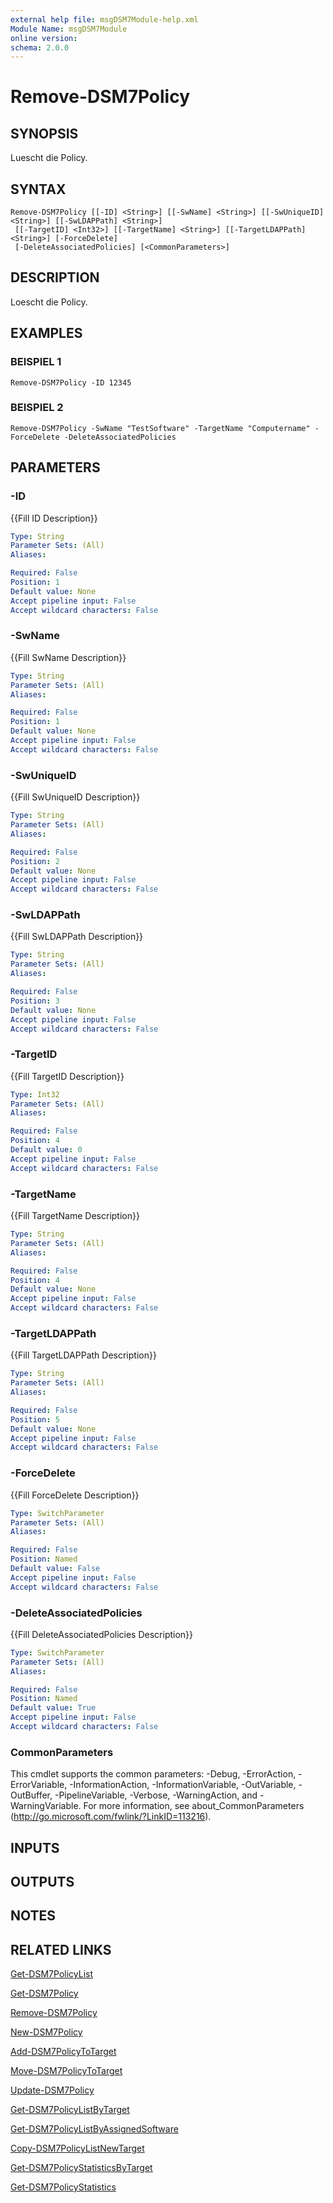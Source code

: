 ```yaml
---
external help file: msgDSM7Module-help.xml
Module Name: msgDSM7Module
online version:
schema: 2.0.0
---
```


# Remove-DSM7Policy

## SYNOPSIS
Luescht die Policy.

## SYNTAX

```
Remove-DSM7Policy [[-ID] <String>] [[-SwName] <String>] [[-SwUniqueID] <String>] [[-SwLDAPPath] <String>]
 [[-TargetID] <Int32>] [[-TargetName] <String>] [[-TargetLDAPPath] <String>] [-ForceDelete]
 [-DeleteAssociatedPolicies] [<CommonParameters>]
```

## DESCRIPTION
Loescht die Policy.

## EXAMPLES

### BEISPIEL 1
```
Remove-DSM7Policy -ID 12345
```

### BEISPIEL 2
```
Remove-DSM7Policy -SwName "TestSoftware" -TargetName "Computername" -ForceDelete -DeleteAssociatedPolicies
```

## PARAMETERS

### -ID
{{Fill ID Description}}

```yaml
Type: String
Parameter Sets: (All)
Aliases:

Required: False
Position: 1
Default value: None
Accept pipeline input: False
Accept wildcard characters: False
```

### -SwName
{{Fill SwName Description}}

```yaml
Type: String
Parameter Sets: (All)
Aliases:

Required: False
Position: 1
Default value: None
Accept pipeline input: False
Accept wildcard characters: False
```

### -SwUniqueID
{{Fill SwUniqueID Description}}

```yaml
Type: String
Parameter Sets: (All)
Aliases:

Required: False
Position: 2
Default value: None
Accept pipeline input: False
Accept wildcard characters: False
```

### -SwLDAPPath
{{Fill SwLDAPPath Description}}

```yaml
Type: String
Parameter Sets: (All)
Aliases:

Required: False
Position: 3
Default value: None
Accept pipeline input: False
Accept wildcard characters: False
```

### -TargetID
{{Fill TargetID Description}}

```yaml
Type: Int32
Parameter Sets: (All)
Aliases:

Required: False
Position: 4
Default value: 0
Accept pipeline input: False
Accept wildcard characters: False
```

### -TargetName
{{Fill TargetName Description}}

```yaml
Type: String
Parameter Sets: (All)
Aliases:

Required: False
Position: 4
Default value: None
Accept pipeline input: False
Accept wildcard characters: False
```

### -TargetLDAPPath
{{Fill TargetLDAPPath Description}}

```yaml
Type: String
Parameter Sets: (All)
Aliases:

Required: False
Position: 5
Default value: None
Accept pipeline input: False
Accept wildcard characters: False
```

### -ForceDelete
{{Fill ForceDelete Description}}

```yaml
Type: SwitchParameter
Parameter Sets: (All)
Aliases:

Required: False
Position: Named
Default value: False
Accept pipeline input: False
Accept wildcard characters: False
```

### -DeleteAssociatedPolicies
{{Fill DeleteAssociatedPolicies Description}}

```yaml
Type: SwitchParameter
Parameter Sets: (All)
Aliases:

Required: False
Position: Named
Default value: True
Accept pipeline input: False
Accept wildcard characters: False
```

### CommonParameters
This cmdlet supports the common parameters: -Debug, -ErrorAction, -ErrorVariable, -InformationAction, -InformationVariable, -OutVariable, -OutBuffer, -PipelineVariable, -Verbose, -WarningAction, and -WarningVariable.
For more information, see about_CommonParameters (http://go.microsoft.com/fwlink/?LinkID=113216).

## INPUTS

## OUTPUTS

## NOTES

## RELATED LINKS

[Get-DSM7PolicyList]()

[Get-DSM7Policy]()

[Remove-DSM7Policy]()

[New-DSM7Policy]()

[Add-DSM7PolicyToTarget]()

[Move-DSM7PolicyToTarget]()

[Update-DSM7Policy]()

[Get-DSM7PolicyListByTarget]()

[Get-DSM7PolicyListByAssignedSoftware]()

[Copy-DSM7PolicyListNewTarget]()

[Get-DSM7PolicyStatisticsByTarget]()

[Get-DSM7PolicyStatistics]()

